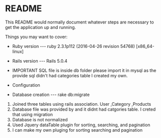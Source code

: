 # README

This README would normally document whatever steps are necessary to get the
application up and running.

Things you may want to cover:

* Ruby version ---   ruby 2.3.1p112 (2016-04-26 revision 54768) [x86_64-linux]
 
* Rails version --- Rails 5.0.4

* IMPORTANT
   SQL file is inside db folder please import it in mysql as the provide sql didn't had categories table I created my own.

* Configuration

* Database creation  --- rake db:migrate 


 1. Joined three tables using rails association. User ,Category ,Products
 2. Database file was provided by and it didnt had catgories table. I creted that using migration
 3. Database is not normalized
 4. Used Jquery dataTable plugin for sorting, searching, and pagination
 5. I can make my own pluging for sorting searching and pagination